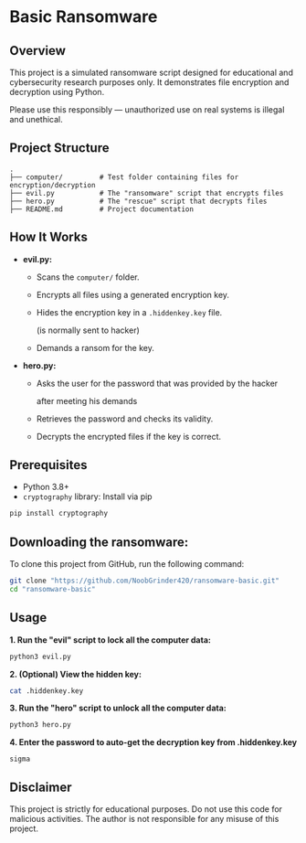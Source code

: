 # Basic Ransomware

## Overview

This project is a simulated ransomware script designed for educational and cybersecurity research purposes only. It demonstrates file encryption and decryption using Python.&#x20;



Please use this responsibly — unauthorized use on real systems is illegal and unethical.

## Project Structure

```
.
├── computer/         # Test folder containing files for encryption/decryption
├── evil.py           # The "ransomware" script that encrypts files
├── hero.py           # The "rescue" script that decrypts files
├── README.md         # Project documentation
```

## How It Works

- **evil.py:**

  - Scans the `computer/` folder.
  - Encrypts all files using a generated encryption key.
  - Hides the encryption key in a `.hiddenkey.key` file.

    (is normally sent to hacker)
  - Demands a ransom for the key.

- **hero.py:**

  - Asks the user for the password that was provided by the hacker

    after meeting his demands
  - Retrieves the password and checks its validity.
  - Decrypts the encrypted files if the key is correct.

## Prerequisites

- Python 3.8+
- `cryptography` library: Install via pip

```bash
pip install cryptography
```

## Downloading the ransomware:

To clone this project from GitHub, run the following command:

```bash
git clone "https://github.com/NoobGrinder420/ransomware-basic.git"
cd "ransomware-basic"
```

## Usage

**1. Run the "evil" script to lock all the computer data:**

```bash
python3 evil.py
```

**2. (Optional) View the hidden key:**

```bash
cat .hiddenkey.key
```

**3. Run the "hero" script to unlock all the computer data:**

```bash
python3 hero.py
```

**4. Enter the password to auto-get the decryption key from .hiddenkey.key**

```
sigma
```

## Disclaimer

This project is strictly for educational purposes. Do not use this code for malicious activities. The author is not responsible for any misuse of this project.

